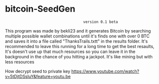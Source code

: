 # bitcoin-SeedGen

                                        version 0.1 beta
                                        

This program was made by bekli23 and it generates Bitcoin by searching multiple possible
wallet combinations until it's finds one with over 0 BTC and saves it into
a file called "ThanksTrails.txtt" in the results folder.
It's recommended to leave this running for a long time to get the best resaults, It's doesn't use up
that much resources so you can leave it in the background in the chance of you hitting a jackpot.
It's like mining but with less resources

How decrypt seed to private key
https://www.youtube.com/watch?v=5tDjtDSsluY&feature=youtu.be

